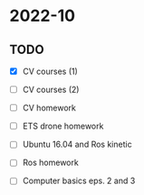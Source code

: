 # 2022-10 

## TODO 
- [x] CV courses (1)
- [ ] CV courses (2)
- [ ] CV homework
- [ ] ETS drone homework
- [ ] Ubuntu 16.04 and Ros kinetic
- [ ] Ros homework
- [ ] Computer basics eps. 2 and 3

 



